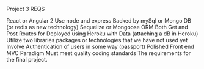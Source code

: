 Project 3 REQS

React or Angular 2
Use node and express
Backed by mySql or Mongo DB (or redis as new technology)
Sequelize or Mongoose ORM
Both Get and Post Routes for
Deployed using Heroku with Data (attaching a dB in Heroku)
Utilize two libraries packages or technologies that we have not used yet
Involve Authentication of users in some way (passport)
Polished Front end
MVC Paradigm
Must meet quality coding standards
The requirements for the final project.